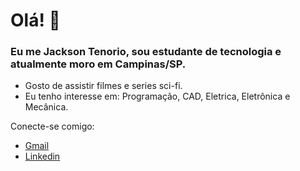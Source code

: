 # Olá! 👋

### Eu me Jackson Tenorio, sou estudante de tecnologia e atualmente moro em Campinas/SP.

- Gosto de assistir filmes e series sci-fi.
- Eu tenho interesse em: Programação, CAD, Eletrica, Eletrônica e Mecânica.

Conecte-se comigo:

- [Gmail](jacksontenorio8@gmail.com)
- [Linkedin](https://www.linkedin.com/in/jacksontenorio8/)


